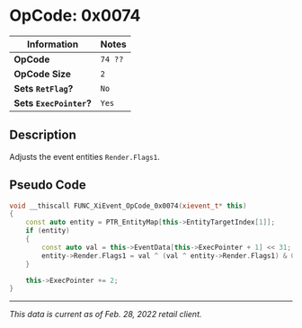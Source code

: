 # OpCode: 0x0074

| Information               | Notes |
|---                        |---    |
| **OpCode**                | `74 ??` |
| **OpCode Size**           | `2`   |
| **Sets `RetFlag`?**       | `No`  |
| **Sets `ExecPointer`?**   | `Yes` |

## Description

Adjusts the event entities `Render.Flags1`.

## Pseudo Code

```cpp
void __thiscall FUNC_XiEvent_OpCode_0x0074(xievent_t* this)
{
    const auto entity = PTR_EntityMap[this->EntityTargetIndex[1]];
    if (entity)
    {
        const auto val = this->EventData[this->ExecPointer + 1] << 31;
        entity->Render.Flags1 = val ^ (val ^ entity->Render.Flags1) & 0x7FFFFFFF;
    }

    this->ExecPointer += 2;
}
```

---

_This data is current as of Feb. 28, 2022 retail client._